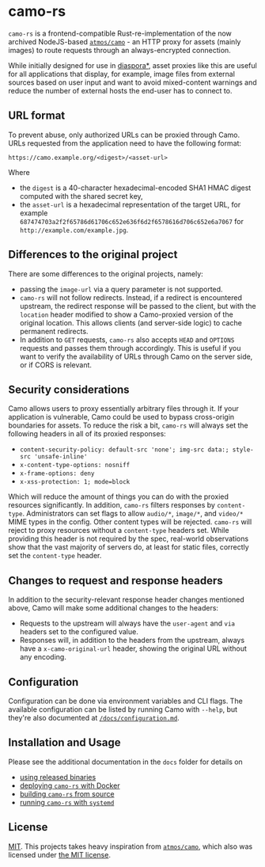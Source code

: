 # camo-rs

`camo-rs` is a frontend-compatible Rust-re-implementation of the now archived NodeJS-based [`atmos/camo`](https://github.com/atmos/camo) - an HTTP proxy for assets (mainly images) to route requests through an always-encrypted connection.

While initially designed for use in [diaspora\*](https://github.com/diaspora/diaspora), asset proxies like this are useful for all applications that display, for example, image files from external sources based on user input and want to avoid mixed-content warnings and reduce the number of external hosts the end-user has to connect to.

## URL format

To prevent abuse, only authorized URLs can be proxied through Camo. URLs requested from the application need to have the following format:

```
https://camo.example.org/<digest>/<asset-url>
```

Where

- the `digest` is a 40-character hexadecimal-encoded SHA1 HMAC digest computed with the shared secret key,
- the `asset-url` is a hexadecimal representation of the target URL, for example `687474703a2f2f65786d61706c652e636f6d2f6578616d706c652e6a7067` for `http://example.com/example.jpg`.

## Differences to the original project

There are some differences to the original projects, namely:

- passing the `image-url` via a query parameter is not supported.
- `camo-rs` will not follow redirects. Instead, if a redirect is encountered upstream, the redirect response will be passed to the client, but with the `location` header modified to show a Camo-proxied version of the original location. This allows clients (and server-side logic) to cache permanent redirects.
- In addition to `GET` requests, `camo-rs` also accepts `HEAD` and `OPTIONS` requests and passes them through accordingly. This is useful if you want to verify the availability of URLs through Camo on the server side, or if CORS is relevant.

## Security considerations

Camo allows users to proxy essentially arbitrary files through it. If your application is vulnerable, Camo could be used to bypass cross-origin boundaries for assets. To reduce the risk a bit, `camo-rs` will always set the following headers in all of its proxied responses:

- `content-security-policy: default-src 'none'; img-src data:; style-src 'unsafe-inline'`
- `x-content-type-options: nosniff`
- `x-frame-options: deny`
- `x-xss-protection: 1; mode=block`

Which will reduce the amount of things you can do with the proxied resources significantly. In addition, `camo-rs` filters responses by `content-type`. Administrators can set flags to allow `audio/*`, `image/*`, and `video/*` MIME types in the config. Other content types will be rejected. `camo-rs` will reject to proxy resources without a `content-type` headers set. While providing this header is not required by the spec, real-world observations show that the vast majority of servers do, at least for static files, correctly set the `content-type` header.

## Changes to request and response headers

In addition to the security-relevant response header changes mentioned above, Camo will make some additional changes to the headers:

- Requests to the upstream will always have the `user-agent` and `via` headers set to the configured value.
- Responses will, in addition to the headers from the upstream, always have a `x-camo-original-url` header, showing the original URL without any encoding.

## Configuration

Configuration can be done via environment variables and CLI flags. The available configuration can be listed by running Camo with `--help`, but they're also documented at [`/docs/configuration.md`](/docs/configuration.md).

## Installation and Usage

Please see the additional documentation in the `docs` folder for details on

- [using released binaries](/docs/binaries.md)
- [deploying `camo-rs` with Docker](/docs/docker.md)
- [building `camo-rs` from source](/docs/from-source.md)
- [running `camo-rs` with `systemd`](/docs/systemd-unit.md)

## License

[MIT](/LICENSE). This projects takes heavy inspiration from [`atmos/camo`](https://github.com/atmos/camo), which also was licensed under [the MIT license](https://github.com/atmos/camo/blob/e59df56a01c023850962fac16905269d264fba50/LICENSE.md).
